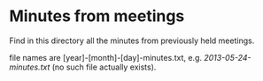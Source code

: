 # Minutes from meetings

Find in this directory all the minutes from previously held meetings.

file names are [year]-[month]-[day]-minutes.txt, e.g. *2013-05-24-minutes.txt* (no such file actually exists).
